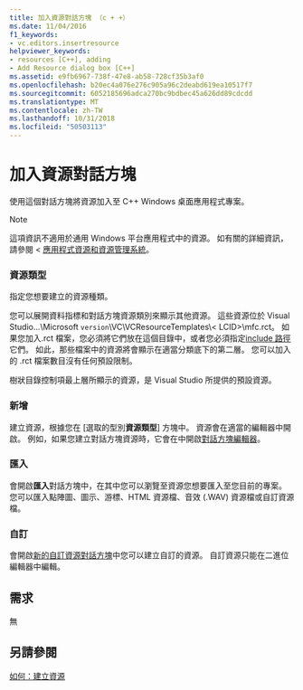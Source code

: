 ```yaml
---
title: 加入資源對話方塊 （c + +）
ms.date: 11/04/2016
f1_keywords:
- vc.editors.insertresource
helpviewer_keywords:
- resources [C++], adding
- Add Resource dialog box [C++]
ms.assetid: e9fb6967-738f-47e8-ab58-728cf35b3af0
ms.openlocfilehash: b20ec4a076e276c905a96c2deabd619ea10517f7
ms.sourcegitcommit: 6052185696adca270bc9bdbec45a626dd89cdcdd
ms.translationtype: MT
ms.contentlocale: zh-TW
ms.lasthandoff: 10/31/2018
ms.locfileid: "50503113"
---
```

# <a name="add-resource-dialog-box"></a>加入資源對話方塊

使用這個對話方塊將資源加入至 C++ Windows 桌面應用程式專案。

> [!NOTE]
> 這項資訊不適用於通用 Windows 平台應用程式中的資源。 如有關的詳細資訊，請參閱 <<c0> [ 應用程式資源和資源管理系統](/windows/uwp/app-resources/)。

### <a name="resource-type"></a>資源類型

指定您想要建立的資源種類。

您可以展開資料指標和對話方塊資源類別來顯示其他資源。 這些資源位於 Visual Studio...\Microsoft `version`\VC\VCResourceTemplates\\< LCID\>\mfc.rct。 如果您加入.rct 檔案，您必須將它們放在這個目錄中，或者您必須指定[include 路徑](../windows/how-to-specify-include-directories-for-resources.md)它們。 如此，那些檔案中的資源將會顯示在適當分類底下的第二層。 您可以加入的 .rct 檔案數目沒有任何預設限制。

樹狀目錄控制項最上層所顯示的資源，是 Visual Studio 所提供的預設資源。

### <a name="new"></a>新增

建立資源，根據您在 [選取的型別**資源類型**] 方塊中。 資源會在適當的編輯器中開啟。 例如，如果您建立對話方塊資源時，它會在中開啟[對話方塊編輯器](../windows/dialog-editor.md)。

### <a name="import"></a>匯入

會開啟**匯入**對話方塊中，在其中您可以瀏覽至資源您想要匯入至您目前的專案。 您可以匯入點陣圖、圖示、游標、HTML 資源檔、音效 (.WAV) 資源檔或自訂資源檔。

### <a name="custom"></a>自訂

會開啟[新的自訂資源對話方塊](../windows/new-custom-resource-dialog-box.md)中您可以建立自訂的資源。 自訂資源只能在二進位編輯器中編輯。

## <a name="requirements"></a>需求

無

## <a name="see-also"></a>另請參閱

[如何：建立資源](../windows/how-to-create-a-resource.md)